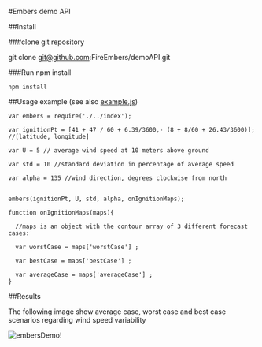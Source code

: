 #Embers demo API 

##Install

###clone git repository 

git clone git@github.com:FireEmbers/demoAPI.git

###Run npm install
```
npm install
```

##Usage example (see also [example.js](https://github.com/FireEmbers/demoAPI/blob/master/example/example.js))

```
var embers = require('./../index');

var ignitionPt = [41 + 47 / 60 + 6.39/3600,- (8 + 8/60 + 26.43/3600)]; //[latitude, longitude]

var U = 5 // average wind speed at 10 meters above ground

var std = 10 //standard deviation in percentage of average speed

var alpha = 135 //wind direction, degrees clockwise from north


embers(ignitionPt, U, std, alpha, onIgnitionMaps);

function onIgnitionMaps(maps){

  //maps is an object with the contour array of 3 different forecast cases:

  var worstCase = maps['worstCase'] ;

  var bestCase = maps['bestCase'] ;

  var averageCase = maps['averageCase'] ;
}

```

##Results

The following image show average case, worst case and best case scenarios regarding wind speed variability

![embersDemo!](https://raw.github.com/FireEmbers/demoAPI/master/example/embersDemo.png)

